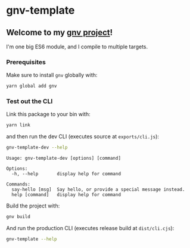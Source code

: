 # gnv-template
## Welcome to my [gnv project](https://github.com/TeleworkInc/gnv)!

I'm one big ES6 module, and I compile to multiple targets. 

### Prerequisites
Make sure to install `gnv` globally with:
```bash
yarn global add gnv
```

### Test out the CLI
Link this package to your bin with:
```bash
yarn link
```

and then run the dev CLI (executes source at `exports/cli.js`):
```bash
gnv-template-dev --help
```
```none
Usage: gnv-template-dev [options] [command]

Options:
  -h, --help       display help for command

Commands:
  say-hello [msg]  Say hello, or provide a special message instead.
  help [command]   display help for command
```

Build the project with:
```bash
gnv build
```

And run the production CLI (executes release build at `dist/cli.cjs`):
```bash
gnv-template --help
```